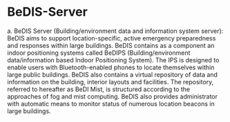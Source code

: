 # BeDIS-Server

a.	BeDIS Server (Building/environment data and information system server): BeDIS aims to support location-specific, active emergency preparedness and responses within large buildings. BeDIS contains as a component an indoor positioning systems called BeDIPS (Building/environment data/information based Indoor Positioning System). The IPS is designed to enable users with Bluetooth-enabled phones to locate themselves within large public buildings. BeDIS also contains a virtual repository of data and information on the building, interior layouts and facilities. The repository, referred to hereafter as BeDI Mist, is structured according to the approaches of fog and mist computing. BeDIS also provides administrator with automatic means to monitor status of numerous location beacons in large buildings.
